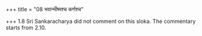+++
title = "08 भवान्भीष्मश्च कर्णश्च"

+++
1.8 Sri Sankaracharya did not comment on this sloka. The commentary
starts from 2.10.  
  
